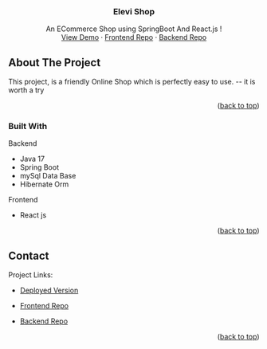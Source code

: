 

<!-- PROJECT LOGO -->
<br />
<div align="center">

[//]: # (  <a href="https://github.com/parnianahadzade/E-Commerce">)

[//]: # (    <img src="images/logo.png" alt="Logo" width="80" height="80">)

[//]: # (  </a>)

  <h3 align="center">Elevi Shop</h3>

  <p align="center">
    An ECommerce Shop using SpringBoot And React.js !
    <br />
    <a href="https://elevishop.onrender.com">View Demo</a>
    ·
    <a href="https://github.com/prparsa935/EleviShop">Frontend Repo</a>
    ·
    <a href="https://github.com/parnianahadzade/E-Commerce">Backend Repo</a>
  </p>
</div>



<!-- TABLE OF CONTENTS -->

[//]: # (<details>)

[//]: # (  <summary>Table of Contents</summary>)

[//]: # (  <ol>)

[//]: # (    <li>)

[//]: # (      <a href="#about-the-project">About The Project</a>)

[//]: # (      <ul>)

[//]: # (        <li><a href="#built-with">Built With</a></li>)

[//]: # (      </ul>)

[//]: # (    </li>)

[//]: # (    <li>)

[//]: # (      <a href="#getting-started">Getting Started</a>)

[//]: # (      <ul>)

[//]: # (        <li><a href="#prerequisites">Prerequisites</a></li>)

[//]: # (        <li><a href="#installation">Installation</a></li>)

[//]: # (      </ul>)

[//]: # (    </li>)

[//]: # (    <li><a href="#usage">Usage</a></li>)

[//]: # (    <li><a href="#contributing">Contributing</a></li>)

[//]: # (    <li><a href="#license">License</a></li>)

[//]: # (    <li><a href="#contact">Contact</a></li>)

[//]: # (  </ol>)

[//]: # (</details>)



<!-- ABOUT THE PROJECT -->
## About The Project

[//]: # (  <a href="https://github.com/AhmadMessbah/JavaEE_Automation">)

[//]: # (    <img src="images/home.png" alt="Home">)

[//]: # (  </a>)

[//]: # ([![]&#40;E:\JavaFinalProject\letter\docs\images\home.png&#41;]&#40;https://example.com&#41;)

This project, is a friendly Online Shop which is perfectly easy to use. -- it is worth a try

[//]: # (Here's why:)

[//]: # (* Login is required for all of our pages, a basic rule for an official automation)

[//]: # (* Having samples for lettering system and reference them to different users)

[//]: # ()
[//]: # (Of course, there is still room for improvement !)

<p align="right">(<a href="#readme-top">back to top</a>)</p>



### Built With

Backend 

* Java 17
* Spring Boot
* mySql Data Base
* Hibernate Orm

Frontend

* React js


<p align="right">(<a href="#readme-top">back to top</a>)</p>



<!-- GETTING STARTED -->

[//]: # (## Getting Started)

[//]: # ()
[//]: # (This is an example of how you may set up this project.)

[//]: # (To get a local copy up and running follow these simple example steps.)

[//]: # ()
[//]: # (### Prerequisites)

[//]: # ()
[//]: # (These are required changes for your TomEE)

[//]: # (### Installation)

[//]: # ()
[//]: # (Below is what you need to have already installed)

[//]: # ()
[//]: # (1. apache-tomee-webprofile-9.1.2)

[//]: # (2. Jdk 11)

[//]: # (3. Oracle db)

[//]: # ()
[//]: # (<p align="right">&#40;<a href="#readme-top">back to top</a>&#41;</p>)

[//]: # ()
[//]: # (<!-- USAGE EXAMPLES -->)

[//]: # (## Usage)

[//]: # ()
[//]: # (This automation could be used as an official application.)

[//]: # ()
[//]: # (<p align="right">&#40;<a href="#readme-top">back to top</a>&#41;</p>)

<!-- LICENSE -->

[//]: # (## License)

[//]: # ()
[//]: # (Distributed under the MFT plus License. See <a href="https://mftplus.com/">mftplus.com</a> for more information.)

[//]: # ()
[//]: # (<p align="right">&#40;<a href="#readme-top">back to top</a>&#41;</p>)



<!-- CONTACT -->
## Contact

Project Links:

* [Deployed Version](https://elevishop.onrender.com/)

* [Frontend Repo](https://github.com/prparsa935/EleviShop)

* [Backend Repo](https://github.com/parnianahadzade/E-Commerce)

<p align="right">(<a href="#readme-top">back to top</a>)</p>


<!-- MARKDOWN LINKS & IMAGES -->
<!-- https://www.markdownguide.org/basic-syntax/#reference-style-links -->
[contributors-shield]: https://img.shields.io/github/contributors/othneildrew/Best-README-Template.svg?style=for-the-badge
[contributors-url]: https://github.com/othneildrew/Best-README-Template/graphs/contributors
[forks-shield]: https://img.shields.io/github/forks/othneildrew/Best-README-Template.svg?style=for-the-badge
[forks-url]: https://github.com/othneildrew/Best-README-Template/network/members
[stars-shield]: https://img.shields.io/github/stars/othneildrew/Best-README-Template.svg?style=for-the-badge
[stars-url]: https://github.com/othneildrew/Best-README-Template/stargazers
[issues-shield]: https://img.shields.io/github/issues/othneildrew/Best-README-Template.svg?style=for-the-badge
[issues-url]: https://github.com/othneildrew/Best-README-Template/issues
[license-shield]: https://img.shields.io/github/license/othneildrew/Best-README-Template.svg?style=for-the-badge
[license-url]: https://github.com/othneildrew/Best-README-Template/blob/master/LICENSE.txt
[linkedin-shield]: https://img.shields.io/badge/-LinkedIn-black.svg?style=for-the-badge&logo=linkedin&colorB=555
[linkedin-url]: https://linkedin.com/in/othneildrew
[product-screenshot]: images/screenshot.png
[Next.js]: https://img.shields.io/badge/next.js-000000?style=for-the-badge&logo=nextdotjs&logoColor=white
[Next-url]: https://nextjs.org/
[React.js]: https://img.shields.io/badge/React-20232A?style=for-the-badge&logo=react&logoColor=61DAFB
[React-url]: https://reactjs.org/
[Vue.js]: https://img.shields.io/badge/Vue.js-35495E?style=for-the-badge&logo=vuedotjs&logoColor=4FC08D
[Vue-url]: https://vuejs.org/
[Angular.io]: https://img.shields.io/badge/Angular-DD0031?style=for-the-badge&logo=angular&logoColor=white
[Angular-url]: https://angular.io/
[Svelte.dev]: https://img.shields.io/badge/Svelte-4A4A55?style=for-the-badge&logo=svelte&logoColor=FF3E00
[Svelte-url]: https://svelte.dev/
[Laravel.com]: https://img.shields.io/badge/Laravel-FF2D20?style=for-the-badge&logo=laravel&logoColor=white
[Laravel-url]: https://laravel.com
[Bootstrap.com]: https://img.shields.io/badge/Bootstrap-563D7C?style=for-the-badge&logo=bootstrap&logoColor=white
[Bootstrap-url]: https://getbootstrap.com
[JQuery.com]: https://img.shields.io/badge/jQuery-0769AD?style=for-the-badge&logo=jquery&logoColor=white
[JQuery-url]: https://jquery.com 
